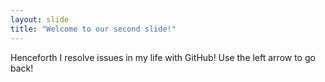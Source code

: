 ```yaml
---
layout: slide
title: "Welcome to our second slide!"
---
```

Henceforth I resolve issues in my life with GitHub!
Use the left arrow to go back!
